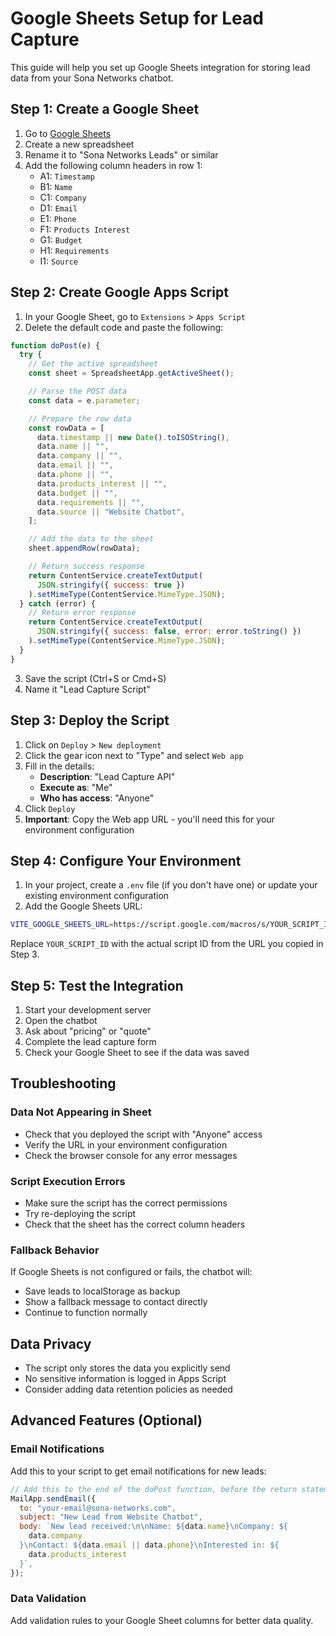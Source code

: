 # Google Sheets Setup for Lead Capture

This guide will help you set up Google Sheets integration for storing lead data from your Sona Networks chatbot.

## Step 1: Create a Google Sheet

1. Go to [Google Sheets](https://sheets.google.com)
2. Create a new spreadsheet
3. Rename it to "Sona Networks Leads" or similar
4. Add the following column headers in row 1:
   - A1: `Timestamp`
   - B1: `Name`
   - C1: `Company`
   - D1: `Email`
   - E1: `Phone`
   - F1: `Products Interest`
   - G1: `Budget`
   - H1: `Requirements`
   - I1: `Source`

## Step 2: Create Google Apps Script

1. In your Google Sheet, go to `Extensions` > `Apps Script`
2. Delete the default code and paste the following:

```javascript
function doPost(e) {
  try {
    // Get the active spreadsheet
    const sheet = SpreadsheetApp.getActiveSheet();

    // Parse the POST data
    const data = e.parameter;

    // Prepare the row data
    const rowData = [
      data.timestamp || new Date().toISOString(),
      data.name || "",
      data.company || "",
      data.email || "",
      data.phone || "",
      data.products_interest || "",
      data.budget || "",
      data.requirements || "",
      data.source || "Website Chatbot",
    ];

    // Add the data to the sheet
    sheet.appendRow(rowData);

    // Return success response
    return ContentService.createTextOutput(
      JSON.stringify({ success: true })
    ).setMimeType(ContentService.MimeType.JSON);
  } catch (error) {
    // Return error response
    return ContentService.createTextOutput(
      JSON.stringify({ success: false, error: error.toString() })
    ).setMimeType(ContentService.MimeType.JSON);
  }
}
```

3. Save the script (Ctrl+S or Cmd+S)
4. Name it "Lead Capture Script"

## Step 3: Deploy the Script

1. Click on `Deploy` > `New deployment`
2. Click the gear icon next to "Type" and select `Web app`
3. Fill in the details:
   - **Description**: "Lead Capture API"
   - **Execute as**: "Me"
   - **Who has access**: "Anyone"
4. Click `Deploy`
5. **Important**: Copy the Web app URL - you'll need this for your environment configuration

## Step 4: Configure Your Environment

1. In your project, create a `.env` file (if you don't have one) or update your existing environment configuration
2. Add the Google Sheets URL:

```bash
VITE_GOOGLE_SHEETS_URL=https://script.google.com/macros/s/YOUR_SCRIPT_ID/exec
```

Replace `YOUR_SCRIPT_ID` with the actual script ID from the URL you copied in Step 3.

## Step 5: Test the Integration

1. Start your development server
2. Open the chatbot
3. Ask about "pricing" or "quote"
4. Complete the lead capture form
5. Check your Google Sheet to see if the data was saved

## Troubleshooting

### Data Not Appearing in Sheet

- Check that you deployed the script with "Anyone" access
- Verify the URL in your environment configuration
- Check the browser console for any error messages

### Script Execution Errors

- Make sure the script has the correct permissions
- Try re-deploying the script
- Check that the sheet has the correct column headers

### Fallback Behavior

If Google Sheets is not configured or fails, the chatbot will:

- Save leads to localStorage as backup
- Show a fallback message to contact directly
- Continue to function normally

## Data Privacy

- The script only stores the data you explicitly send
- No sensitive information is logged in Apps Script
- Consider adding data retention policies as needed

## Advanced Features (Optional)

### Email Notifications

Add this to your script to get email notifications for new leads:

```javascript
// Add this to the end of the doPost function, before the return statement
MailApp.sendEmail({
  to: "your-email@sona-networks.com",
  subject: "New Lead from Website Chatbot",
  body: `New lead received:\n\nName: ${data.name}\nCompany: ${
    data.company
  }\nContact: ${data.email || data.phone}\nInterested in: ${
    data.products_interest
  }`,
});
```

### Data Validation

Add validation rules to your Google Sheet columns for better data quality.
